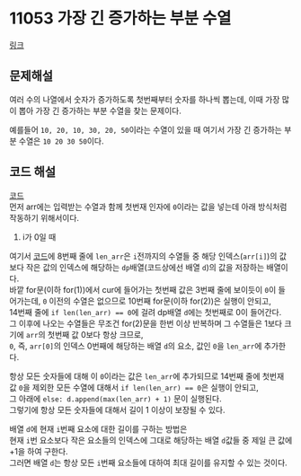 # 11053 가장 긴 증가하는 부분 수열

[링크](https://www.acmicpc.net/problem/11053)

## 문제해설

여러 수의 나열에서 숫자가 증가하도록 첫번째부터 숫자를 하나씩 뽑는데, 이때 가장 많이 뽑아 가장 긴 증가하는 부분 수열을 찾는 문제이다.

예를들어 `10, 20, 10, 30, 20, 50`이라는 수열이 있을 때 여기서 가장 긴 증가하는 부분 수열은 `10 20 30 50`이다.

## 코드 해설
[코드](./code.py)  
먼저 arr에는 입력받는 수열과 함께 첫번재 인자에 `0`이라는 값을 넣는데 아래 방식처럼 작동하기 위해서이다.
1. i가 0일 때

여기서 [코드](./code.py)에 8번째 줄에 `len_arr`은 `i`전까지의 수열들 중 해당 인덱스(`arr[i]`)의 값보다 작은 값의 인덱스에 해당하는 `dp`배열(코드상에선 배열 `d`)의 값을 저장하는 배열이다.  
바깥 for문(이하 for(1))에서 cur에 들어가는 첫번째 값은 3번째 줄에 보이듯이 `0`이 들어가는데, `0` 이전의 수열은 없으므로 10번째 for문(이하 for(2))은 실행이 안되고,  
14번째 줄에 `if len(len_arr) == 0`에 걸려 dp배열 `d`에는 첫번째로 0이 들어간다.  
그 이후에 나오는 수열들은 무조건 for(2)문을 한번 이상 반복하며 그 수열들은 1보다 크기에 `arr`의 첫번째 값 0보다 항상 크므로,  
`0`, 즉, `arr[0]`의 인덱스 0번째에 해당하는 배열 `d`의 요소, 값인 `0`을 `len_arr`에 추가한다.  

항상 모든 숫자들에 대해 이 `0`이라는 값은 `len_arr`에 추가되므로 14번째 줄에 첫번재 값 `0`을 제외한 모든 수열에 대해서 `if len(len_arr) == 0`은 실행이 안되고,  
그 아래에 `else: d.append(max(len_arr) + 1)` 문이 실행된다.  
그렇기에 항상 모든 숫자들에 대해서 길이 1 이상이 보장될 수 있다.  

배열 `d`에 현재 `i`번째 요소에 대한 길이를 구하는 방법은  
현재 `i`번 요소보다 작은 요소들의 인덱스에 그대로 해당하는 배열 `d`값들 중 제일 큰 값에 +1을 하여 구한다.  
그러면 배열 `d`는 항상 모든 `i`번째 요소들에 대하여 최대 길이를 유지할 수 있는 것이다.